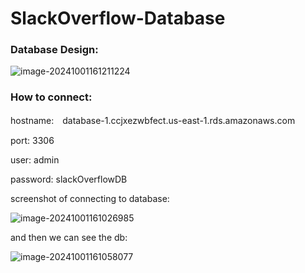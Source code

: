 # SlackOverflow-Database



### Database Design:

![image-20241001161211224](img\image-20241001161211224.png)



### How to connect:

hostname:　database-1.ccjxezwbfect.us-east-1.rds.amazonaws.com

port: 3306

user: admin

password: slackOverflowDB



screenshot of connecting to database:

![image-20241001161026985](img\image-20241001161026985.png)



and then we can see the db:

![image-20241001161058077](img/image-20241001161058077.png)